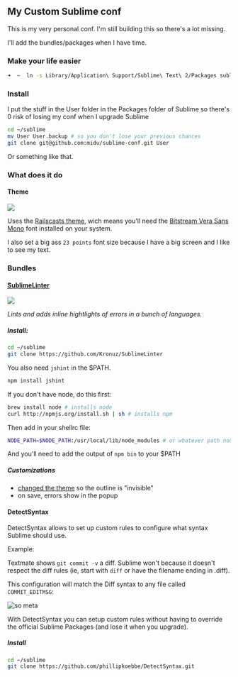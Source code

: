 ## My Custom Sublime conf

This is my very personal conf. I'm still building this so there's a lot missing.

I'll add the bundles/packages when I have time.

### Make your life easier

```sh
➜  ~  ln -s Library/Application\ Support/Sublime\ Text\ 2/Packages sublime
```

### Install

I put the stuff in the User folder in the Packages folder of Sublime so there's 0 risk of losing my conf when I upgrade Sublime

```sh
cd ~/sublime
mv User User.backup # so you don't lose your previous chances
git clone git@github.com:midu/sublime-conf.git User
```

Or something like that.

### What does it do

#### Theme

![](http://i.pb.lc/0f0q380K0E2M1Z220x1G/Screen%20shot%202012-04-30%20at%2011.50.08%20AM.png)

Uses the [Railscasts theme](http://railscasts.com/about), wich means you'll need the [Bitstream Vera Sans Mono](http://ftp.gnome.org/pub/GNOME/sources/ttf-bitstream-vera/1.10/) font installed on your system.

I also set a big ass `23 points` font size because I have a big screen and I like to see my text.

### Bundles

#### [SublimeLinter](https://github.com/Kronuz/SublimeLinter)

![](http://i.pb.lc/0S3D1C1w0X3S1A2S3a33/Screen%20shot%202012-05-01%20at%2012.01.33%20PM.png)

_Lints and adds inline hightlights of errors in a bunch of languages._

##### Install:

```sh
cd ~/sublime
git clone https://github.com/Kronuz/SublimeLinter
```

You also need `jshint` in the $PATH.

```sh
npm install jshint
```

If you don't have node, do this first:

```sh
brew install node # installs node
curl http://npmjs.org/install.sh | sh # installs npm
```

Then add in your shellrc file:

```sh
NODE_PATH=$NODE_PATH:/usr/local/lib/node_modules # or whatever path node gives you when you run brew install node
```

And you'll need to add the output of `npm bin` to your $PATH

##### Customizations

- [changed the theme](https://github.com/midu/sublime-conf/commit/b28b79a8e5f317dff2a075fcfcdf002060caea8c#diff-2) so the outline is "invisible"
- on save, errors show in the popup

#### DetectSyntax

DetectSyntax allows to set up custom rules to configure what syntax Sublime should use.

Example:

Textmate shows `git commit -v` a diff. Sublime won't because it doesn't respect the diff rules (ie, start with `diff` or have the filename ending in .diff).

This configuration will match the Diff syntax to any file called `COMMIT_EDITMSG`:

![so meta](http://i.pb.lc/0U3l3b3t0V2z2K3I3Q3n/Screen%20shot%202012-06-15%20at%203.32.50%20PM.png)

With DetectSyntax you can setup custom rules without having to override the official Sublime Packages (and lose it when you upgrade).



##### Install

```sh
cd ~/sublime
git clone https://github.com/phillipkoebbe/DetectSyntax.git
```

